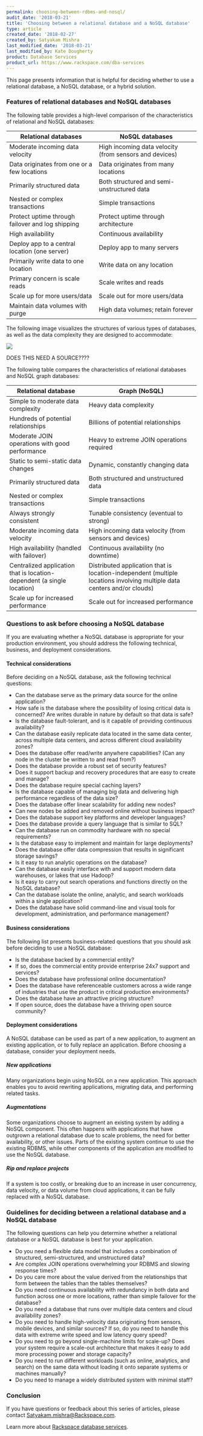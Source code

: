 ```yaml
---
permalink: choosing-between-rdbms-and-nosql/
audit_date: '2018-03-21'
title: 'Choosing between a relational database and a NoSQL database'
type: article
created_date: '2018-02-27'
created_by: Satyakam Mishra
last_modified_date: '2018-03-21'
last_modified_by: Kate Dougherty
product: Database Services
product_url: https://www.rackspace.com/dba-services
---
```


This page presents information that is helpful for deciding whether to use a relational database, a NoSQL database, or a hybrid solution.

### Features of relational databases and NoSQL databases

 The following table provides a high-level comparison of the characteristics of relational and NoSQL databases:

 | Relational databases                             | NoSQL databases                                        |
 |--------------------------------------------------|--------------------------------------------------------|
 | Moderate incoming data velocity                  | High incoming data velocity (from sensors and devices) |
 | Data originates from one or a few locations      | Data originates from many locations                    |
 | Primarily structured data                        | Both structured and semi-unstructured data             |
 | Nested or complex transactions                   | Simple transactions                                    |
 | Protect uptime through failover and log shipping | Protect uptime through architecture                    |
 | High availability                                | Continuous availability                                |
 | Deploy app to a central location (one server)    | Deploy app to many servers                             |
 | Primarily write data to one location             | Write data on any location                             |
 | Primary concern is scale reads                   | Scale writes and reads                                 |
 | Scale up for more users/data                     | Scale out for more users/data                          |
 | Maintain data volumes with purge                 | High data volumes; retain forever                      |

The following image visualizes the structures of various types of databases, as well as the data complexity they are designed to accommodate:

<img src="{% asset_path intro-to-databases/data-complexity-value-in-relationships.png %}" />

DOES THIS NEED A SOURCE????

The following table compares the characteristics of relational databases and NoSQL graph databases:

| Relational database                                                    | Graph (NoSQL)                                                                                                           |
|------------------------------------------------------------------------|-------------------------------------------------------------------------------------------------------------------------|
| Simple to moderate data complexity                                     | Heavy data complexity                                                                                                   |
| Hundreds of potential relationships                                    | Billions of potential relationships                                                                                     |
| Moderate JOIN operations with good performance                         | Heavy to extreme JOIN operations required                                                                               |
| Static to semi-static data changes                                     | Dynamic, constantly changing data                                                                                       |
| Primarily structured data                                              | Both structured and unstructured data                                                                                   |
| Nested or complex transactions                                         | Simple transactions                                                                                                     |
| Always strongly consistent                                             | Tunable consistency (eventual to strong)                                                                                |
| Moderate incoming data velocity                                        | High incoming data velocity (from sensors and devices)                                                                  |
| High availability (handled with failover)                              | Continuous availability (no downtime)                                                                                   |
| Centralized application that is location-dependent (a single location) | Distributed application that is location-independent (multiple locations involving multiple data centers and/or clouds) |
| Scale up for increased performance                                     | Scale out for increased performance                                                                                     |

### Questions to ask before choosing a NoSQL database

If you are evaluating whether a NoSQL database is appropriate for your production environment, you should address the following technical, business, and deployment considerations.

#### Technical considerations

Before deciding on a NoSQL database, ask the following technical questions:  

- Can the database serve as the primary data source for the online application?
- How safe is the database where the possibility of losing critical data is concerned? Are writes durable in nature by default so that data is safe?
- Is the database fault-tolerant, and is it capable of providing continuous availability?
- Can the database easily replicate data located in the same data center, across multiple data centers, and across different cloud availability zones?
- Does the database offer read/write anywhere capabilities? (Can any node in the cluster be written to and read from?)
- Does the database provide a robust set of security features?
- Does it support backup and recovery procedures that are easy to create and manage?
- Does the database require special caching layers?
- Is the database capable of managing big data and delivering high performance regardless of the data size?
- Does the database offer linear scalability for adding new nodes?
- Can new nodes be added and removed online without business impact?
- Does the database support key platforms and developer languages?
- Does the database provide a query language that is similar to SQL?
- Can the database run on commodity hardware with no special requirements?
- Is the database easy to implement and maintain for large deployments?
- Does the database offer data compression that results in significant storage savings?
- Is it easy to run analytic operations on the database?
- Can the database easily interface with and support modern data warehouses, or lakes that use Hadoop?
- Is it easy to carry out search operations and functions directly on the NoSQL database?
- Can the database isolate the online, analytic, and search workloads within a single application?
- Does the database have solid command-line and visual tools for development, administration, and performance management?

#### Business considerations

The following list presents business-related questions that you should ask before deciding to use a NoSQL database:

- Is the database backed by a commercial entity?
- If so, does the commercial entity provide enterprise 24x7 support and services?
- Does the database have professional online documentation?
- Does the database have referenceable customers across a wide range of industries that use the product in critical production environments?
- Does the database have an attractive pricing structure?
- If open source, does the database have a thriving open source community?

#### Deployment considerations

A NoSQL database can be used as part of a new application, to augment an existing application, or to fully replace an application. Before choosing a database, consider your deployment needs.

##### New applications

Many organizations begin using NoSQL on a new application. This approach enables you to avoid rewriting applications, migrating data, and performing related tasks.

##### Augmentations

Some organizations choose to augment an existing system by adding a NoSQL component. This often happens with applications that have outgrown a relational database due to scale problems, the need for better availability, or other issues. Parts of the existing system continue to use the existing RDBMS, while other components of the application are modified to use the NoSQL database.

##### Rip and replace projects

If a system is too costly, or breaking due to an increase in user concurrency, data velocity, or data volume from cloud applications, it can be fully replaced with a NoSQL database.

### Guidelines for deciding between a relational database and a NoSQL database

The following questions can help you determine whether a relational database or a NoSQL database is best for your application.

- Do you need a flexible data model that includes a combination of structured, semi-structured, and unstructured data?
- Are complex JOIN operations overwhelming your RDBMS and slowing response times?  
- Do you care more about the value derived from the relationships that form between the tables than the tables themselves?
- Do you need continuous availability with redundancy in both data and function across one or more locations, rather than simple failover for the database?
- Do you need a database that runs over multiple data centers and cloud availability zones?
- Do you need to handle high-velocity data originating from sensors, mobile devices, and similar sources? If so, do you need to handle this data with extreme write speed and low latency query speed?
- Do you need to go beyond single-machine limits for scale-up? Does your system require a scale-out architecture that makes it easy to add more processing power and storage capacity?
- Do you need to run different workloads (such as online, analytics, and search) on the same data without loading it onto separate systems or machines manually?
- Do you need to manage a widely distributed system with minimal staff?

### Conclusion

If you have questions or feedback about this series of articles, please contact Satyakam.mishra@Rackspace.com.    

Learn more about [Rackspace database services](https://www.rackspace.com/dba-services).
